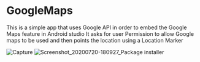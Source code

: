 # GoogleMaps
This is a simple app that uses Google API in order to embed the Google Maps feature in Android studio
It asks for user Permission to allow Google maps to be used and then points the location using a Location Marker

![Capture](https://user-images.githubusercontent.com/65035554/87951022-b149e700-cac5-11ea-858d-14b6a7ad5f1e.PNG)
![Screenshot_20200720-180927_Package installer](https://user-images.githubusercontent.com/65035554/87951026-b313aa80-cac5-11ea-9dce-401f8a683456.jpg)

